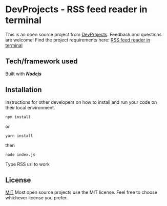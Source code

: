 # DevProjects - RSS feed reader in terminal

This is an open source project from [DevProjects](http://www.codementor.io/projects). Feedback and questions are welcome!
Find the project requirements here: [RSS feed reader in terminal](https://www.codementor.io/projects/tool/rss-feed-reader-in-terminal-atx32jp82q)

## Tech/framework used
Built with ___Nodejs___


## Installation
Instructions for other developers on how to install and run your code on their local environment.

```
npm install
```
or 
```
yarn install
```
then
```
node index.js
```
Type RSS url to work 

## License
[MIT](https://choosealicense.com/licenses/mit/)
Most open source projects use the MIT license. Feel free to choose whichever license you prefer.

